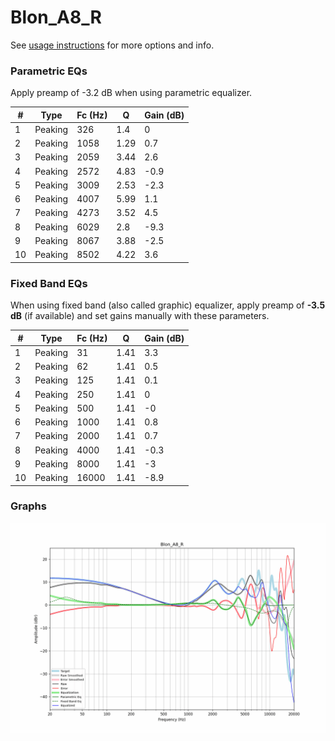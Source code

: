 # Blon_A8_R
See [usage instructions](https://github.com/jaakkopasanen/AutoEq#usage) for more options and info.

### Parametric EQs
Apply preamp of -3.2 dB when using parametric equalizer.

|   # | Type    |   Fc (Hz) |    Q |   Gain (dB) |
|-----|---------|-----------|------|-------------|
|   1 | Peaking |       326 | 1.4  |         0   |
|   2 | Peaking |      1058 | 1.29 |         0.7 |
|   3 | Peaking |      2059 | 3.44 |         2.6 |
|   4 | Peaking |      2572 | 4.83 |        -0.9 |
|   5 | Peaking |      3009 | 2.53 |        -2.3 |
|   6 | Peaking |      4007 | 5.99 |         1.1 |
|   7 | Peaking |      4273 | 3.52 |         4.5 |
|   8 | Peaking |      6029 | 2.8  |        -9.3 |
|   9 | Peaking |      8067 | 3.88 |        -2.5 |
|  10 | Peaking |      8502 | 4.22 |         3.6 |

### Fixed Band EQs
When using fixed band (also called graphic) equalizer, apply preamp of **-3.5 dB** (if available) and set gains manually with these parameters.

|   # | Type    |   Fc (Hz) |    Q |   Gain (dB) |
|-----|---------|-----------|------|-------------|
|   1 | Peaking |        31 | 1.41 |         3.3 |
|   2 | Peaking |        62 | 1.41 |         0.5 |
|   3 | Peaking |       125 | 1.41 |         0.1 |
|   4 | Peaking |       250 | 1.41 |         0   |
|   5 | Peaking |       500 | 1.41 |        -0   |
|   6 | Peaking |      1000 | 1.41 |         0.8 |
|   7 | Peaking |      2000 | 1.41 |         0.7 |
|   8 | Peaking |      4000 | 1.41 |        -0.3 |
|   9 | Peaking |      8000 | 1.41 |        -3   |
|  10 | Peaking |     16000 | 1.41 |        -8.9 |

### Graphs
![](./Blon_A8_R.png)
